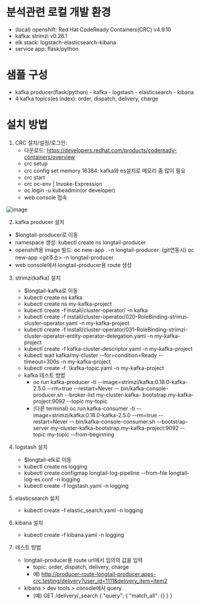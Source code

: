 # 분석관련 로컬 개발 환경
  - (local) openshift: Red Hat CodeReady Containers(CRC) v4.9.10
  - kafka: strimzi v0.26.1
  - elk stack: logstach-elasticsearch-kibana 
  - service app: flask/python
 
# 샘플 구성
  - kafka producer(flask/python) - kafka - logstash - elasticsearch - kibana
  - 4 kafka topics(es index): order, dispatch, delivery, charge
    
# 설치 방법
1. CRC 설치/설정/로그인: 
   - 다운로드: https://developers.redhat.com/products/codeready-containers/overview
   - crc setup
   - crc config set memory 16384: kafka와 es설치로 메모리 좀 많이 필요
   - crc start
   - crc oc-env | Invoke-Expression
   - oc login -u kubeadmin(or developer)
   - web console 접속
 
![image](https://user-images.githubusercontent.com/80303046/147523438-d2e68776-9613-4c42-a096-cd03352116da.png)

 
 2. kafka producer 설치
   - $longtail-producer로 이동
   - namespace 생성: kubectl create ns longtail-producer
   - openshift용 image 빌드: oc new-app . -n longtail-producer
     .(git연동시) oc new-app <git주소> -n longtail-producer
   - web console에서 longtail-producer용 route 생성
   
 3. strimzi(kafka) 설치
    - $longtail-kafka로 이동
    - kubectl create ns kafka
    - kubectl create ns my-kafka-project
    - kubectl create -f install/cluster-operator/ -n kafka
    - kubectl create -f install/cluster-operator/020-RoleBinding-strimzi-cluster-operator.yaml -n my-kafka-project
    - kubectl create -f install/cluster-operator/031-RoleBinding-strimzi-cluster-operator-entity-operator-delegation.yaml -n my-kafka-project
    - kubectl create -f kafka-cluster-descriptor.yaml -n my-kafka-project
    - kubectl wait kafka/my-cluster --for=condition=Ready --timeout=300s -n my-kafka-project
    - kubectl create -f .\kafka-topic.yaml -n my-kafka-project
    - kafka 테스트 방법
      - oc run kafka-producer -ti --image=strimzi/kafka:0.18.0-kafka-2.5.0  --rm=true  --restart=Never -- bin/kafka-console-producer.sh  --broker-list my-cluster-kafka-  bootstrap.my-kafka-project:9092  --topic my-topic
      - (다른 terminal) oc run kafka-consumer -ti --image=strimzi/kafka:0.18.0-kafka-2.5.0  --rm=true  --restart=Never -- bin/kafka-console-consumer.sh  --bootstrap-server my-cluster-kafka-bootstrap.my-kafka-project:9092  --topic my-topic --from-beginning
                       
 4. logstash 설치
    - $longtail-elk로 이동
    - kubectl create ns logging 
    - kubectl create configmap longtail-log-pipeline --from-file longtail-log-es.conf -n logging
    - kubectl create -f logstash.yaml  -n logging
    
 5. elasticsearch 설치
    - kubectl create -f elastic_search.yaml -n logging
    
 6. kibana 설치
    - kubectl create -f kibana.yaml -n logging

7. 테스트 방법
    - longtail-producer용 route url에서 임의의 값을 입력
      - topic: order, dispatch, delivery, charge
      - 예) http://producer-route-longtail-producer.apps-crc.testing/delivery?user_id=1111&delivery_item=item2
    - kibana > dev tools > console에서 query
      - (예) GET /delivery/_search
            {
              "query": {
                "match_all": {}
              }
            }
    
